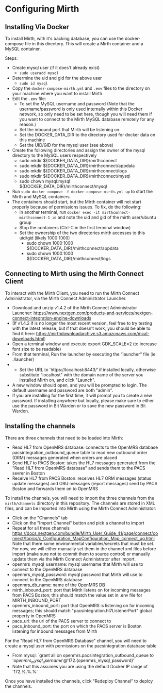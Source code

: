 
# Configuring Mirth

## Installing Via Docker

To install Mirth, with it's backing database, you can use the docker-compose file in this directory.  This will create a Mirth container and a MySQL container.  

Steps:
- Create mysql user (if it does't already exist)
  - `sudo useradd mysql`
- Determine the uid and gid for the above user
  - `sudo id mysql`
- Copy the `docker-compose-mirth.yml` and `.env` files to the directory on your machine where you want to install Mirth
- Edit the `.env` file:
  - To set the MySQL username and password (Note that the username/password is only used internally within this Docker network, so only need to be set here, though you will need them if you want to connect to the Mirth MySQL database remotely for any reason.)
  - Set the inbound port that Mirth will be listening on
  - Set the DOCKER_DATA_DIR to the directory used for docker data on this machine
  - Set the UID/GID for the mysql user (see above)
- Create the following directories and assign the owner of the mysql directory to the MySQL users respectively
  - sudo mkdir ${DOCKER_DATA_DIR}/mirthconnect
  - sudo mkdir ${DOCKER_DATA_DIR}/mirthconnect/appdata
  - sudo mkdir ${DOCKER_DATA_DIR}/mirthconnect/logs
  - sudo mkdir ${DOCKER_DATA_DIR}/mirthconnect/mysql
  - sudo chown mysql:mysql ${DOCKER_DATA_DIR}/mirthconnect/mysql
- Run `sudo docker compose -f docker-compose-mirth.yml up` to start the Mirth and MySQL containers.
- The containers should start, but the Mirth container will not start properly because of permissions issues.  To fix, do the following:
  - In another terminal, run `docker exec -it mirthconnect-mirthconnect-1 id` and note the uid and gid of the mirth user/ubuntu group
  - Stop the containers (Ctrl-C in the first terminal window)
  - Set the ownership of the two directories mirth accesses to this uid/gid (likely 1000:1000)
    - sudo chown 1000:1000 ${DOCKER_DATA_DIR}/mirthconnect/appdata
    - sudo chown 1000:1000 ${DOCKER_DATA_DIR}/mirthconnect/logs


## Connecting to Mirth using the Mirth Connect Client

To interact with the Mirth Client, you need to run the Mirth Connect Administrator, via the Mirth Connect Administrator Launcher.

- Download and unzip v1.4.2 of the Mirth Connect Administrator Launcher: https://www.nextgen.com/products-and-services/nextgen-connect-integration-engine-downloads
- (If v1.4.2 if is no longer the most recent version, feel free to try testing with the latest release, but if that doesn’t work, you should be able to find it here: https://mirthdownloadarchive.s3.amazonaws.com/mcal-downloads.html)
- Open a terminal window and execute export GDK_SCALE=2 (to increase font size to be readable)
- From that terminal, Run the launcher by executing the “launcher” file (ie ./launcher) 
- - Set the URL to 'https://localhost:8443/' if installed locally, otherwise substitute "localhost" with the domain name of the server you installed Mirth on, and click "Launch".
- A new window should open, and you will be prompted to login. The default username and password are both "admin".
- If you are installing for the first time, it will prompt you to create a new password.  If installing anywhere but locally, please make sure to either use the password in Bit Warden or to save the new password in Bit Warden.

## Installing the channels

There are three channels that need to be loaded into Mirth:

- Read HL7 from OpenMRS database: connects to the OpenMRS database pacsintegration_outbound_queue table to read new outbound order (ORM) messages generated when orders are placed
- Send HL7 to PACS Boston: takes the HL7 messages generated from the "Read HL7 from OpenMRS database" and sends them to the PACS sevrer in Boston
- Receive HL7 from PACS Boston: receives HL7 ORM messages (status update messages) and ORU messages (report messages) send by PACS Boston and forwards them on to OpenMRS

To install the channels, you will need to import the three channels from the `mirth/channels` directory in this repository.  The channels are stored in XML files, and can be imported into Mirth using the Mirth Connect Administrator:
- Click on the "Channels" tab
- Click on the "Import Channel" button and pick a channel to import
- Repeat for all three channels
https://docs.nextgen.com/bundle/Mirth_User_Guide_41/page/connect/connect/topics/c_Configuration_MapConfiguration_Map_connect_ug.html
Note that there some environmental variables/secrets that must be set.  For now, we will either manually set them in the channel xml files before import (make sure not to commit them to source control) or manually update them via the Mirth Connect Administrator after import.
- openmrs_mysql_username: mysql username that Mirth will use to connect to the OpenMRS database
- openmrs_mysql_password: mysql password that Mirth will use to connect to the OpenMRS database
- openmrs_db_name: name of the OpenMRS DB
- mirth_inbound_port: port that Mirth listens on for incoming messages from PACS Boston; this should match the value set in .env file for MIRTH_INBOUND_PORT
- openmrs_inbound_port: port that OpenMRS is listening on for incoming messages; this should match "pacsintegration.hl7ListenerPort" global property in OpenMRS
- pacs_url: the url of the PACS server to connect to
- pacs_inbound_port: the port on which the PACS server is Boston listening for inbound messages from Mirth

For the "Read HL7 from OpenMRS Database" channel, you will need to create a mysql user with permissions on the pacsintegration database table
- From mysql: `grant all on openmrs.pacsintegration_outbound_queue to '${openmrs_mysql_username}'@'172.%.%.%' identified by '${openmrs_mysql_password}'
- Note that this assumes you are using the default Docker IP range of '172.%.%.%'

Once you have installed the channels, click "Redeploy Channel" to deploy the channels.